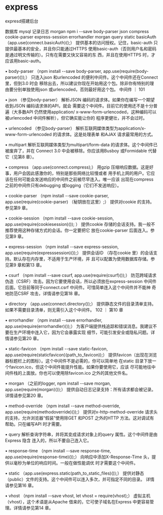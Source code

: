 # express
expresd搭建后台










数据库 mysql
记录日志 morgan
npm i --save body-parser json compress cookie-parser express-session errorhandler morgan query static
basicAuth 
（app.use(connect.basicAuth)();）
提供基本的访问授权。记住，basic-auth 只提供最基本的安全，并且你只能通过HTTPS
使用basic-auth（否则用户名和密码是通过明文传输的）。只有在需要又快又容易的东
西，并且在使用HTTPS 时，才应该用basic-auth。

• body-parser
（npm install --save body-parser, app.use(require(body- parser)());）
只连入json 和urlencoded 的便利中间件。这个中间件还在Connect 里，但到3.0 时会
移除出去，所以建议你现在开始用这个包。除非你有特别的理由要分别单独使用json
或urlencoded，否则最好用这个包。
中间件 ｜ 101

• json
（参见body-parser）
解析JSON 编码的请求体。如果你在编写一个期望收到JSON 编码请求体的API，就会
需要这个中间件。目前它的使用还不是十分普遍（大多数API 仍然使用application/
x-www-form-urlencoded，这种编码可以被urlencoded 中间件解析），但它确实能让你的
程序更健壮，并不会过时。

• urlencoded
（参见body-parser）
解析互联网媒体类型为application/x-www-form-urlencoded 的请求体。这是处理表单
和AJAX 请求最常用的方式。

• multipart
解析互联网媒体类型为multipart/form-data 的请求体。这个中间件已被废弃了，并在
Connect 3.0 中会被移除。你应该用Busboy 或Formidable 代替它（见第8 章）。


• compress
（app.use(connect.compress);）
用gzip 压缩响应数据。这是好事，用户会因此感激你的，特别是那些网络比较慢或者
用手机上网的用户。它应该在任何可能会发送响应的中间件之前被尽早连入。唯一应该
出现在compress 之前的中间件只有debugging 或logging（它们不发送响应）。

• cookie-parser
（npm install --save cookie-parser, app.use(require(cookie-parser)
（秘钥放在这里）;）
提供对cookie 的支持。参见第9 章。

• cookie-session
（npm install --save cookie-session, app.use(require(cookiesession)());
）
提供cookie 存储的会话支持。我一般不推荐使用这种存储方式的会话。你一定要把它
放在cookie-parser 后面连入。参见第9 章。

• express-session
（npm install --save express-session, app.use(require(expresssession)());）
提供会话ID （存在cookie 里）的会话支持。默认存在内存里，不适用于生产环境，并
且可以配置为使用数据库存储。参见第9 章和第13 章。

• csurf
（npm install --save csurf, app.use(require(csurf)());）
防范跨域请求伪造（CSRF）攻击。因为它要使用会话，所以必须放在express-session
中间件后面。它目前等同于connect.csrf 中间件。可惜简单连入这个中间件并不能神
奇地防范CSRF 攻击，详情请参见第18 章。

• directory
（app.use(connect.directory());）
提供静态文件的目录清单支持。如果不需要目录清单，则无需引入这个中间件。
102 ｜ 第10 章

• errorhandler
（npm install --save errorhandler, app.use(require(errorhandler)());）
为客户端提供栈追踪和错误消息。我建议不要在生产环境中连入它，因为它会暴露实现
细节，可能引发安全或隐私问题。详情请参见第20 章。

• static-favicon
（npm install --save static-favicon, app.use(require(staticfavicon)(path_to_favicon));）
提供favicon（出现在浏览器标题栏上的图标）。这个中间件不是必需的，你可以简单地
在static 目录下放一个favicon.ico，但这个中间件能提升性能。如果你要使用它，应该
尽可能地往中间件栈的上面放。你也可以使用除favicon.ico 之外的其他文件名。

• morgan
（之前的logger, npm install --save morgan, app.use(require(morgan)());）
提供自动日志记录支持：所有请求都会被记录。详情请参见第20 章。

• method-override
（npm install --save method-override, app.use(require(methodoverride)());）
提供对x-http-method-override 请求头的支持，允许浏览器“假装”使用除GET 和POST
之外的HTTP 方法。这对调试有帮助。只在编写API 时才需要。

• query
解析查询字符串，并将其变成请求对象上的query 属性。这个中间件是由Express 隐含
连入的，所以不要自己连入它。

• response-time
（npm install --save response-time, app.use(require(response-time)());）
向响应中添加X-Response-Time 头，提供以毫秒为单位的响应时间。一般在做性能调优
时才需要这个中间件。

• static
（app.use(express.static(path_to_static_files)());）
提供对静态（public）文件的支持。这个中间件可以连入多次，并可指定不同的目录。
详情请参见第16 章。

• vhost
（npm install --save vhost, let vhost = require(vhost);）
虚拟主机（vhost），这个术语是从Apache 借来的，它可使子域名在Express 中更容易管
理。详情请参见第14 章。